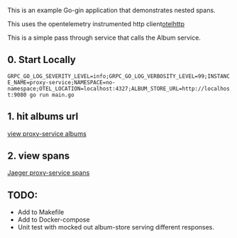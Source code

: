 

This is an example Go-gin application that demonstrates nested spans. 

This uses the opentelemetry instrumented http client[otelhttp](https://github.com/open-telemetry/opentelemetry-go-contrib/tree/main/instrumentation/net/http/otelhttp) 

This is a simple pass through service that calls the Album service.


## 0. Start Locally
`GRPC_GO_LOG_SEVERITY_LEVEL=info;GRPC_GO_LOG_VERBOSITY_LEVEL=99;INSTANCE_NAME=proxy-service;NAMESPACE=no-namespace;OTEL_LOCATION=localhost:4327;ALBUM_STORE_URL=http://localhost:9080 go run main.go`

## 1. hit albums url 

[view proxy-service albums](http://localhost:9070/albums)

## 2. view spans

[Jaeger proxy-service spans ](http://localhost:16696/search?service=proxy-service)

## TODO:
* Add to Makefile 
* Add to Docker-compose
* Unit test with mocked out album-store serving different responses.